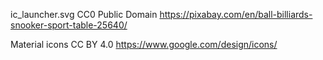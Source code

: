 ic_launcher.svg
CC0 Public Domain
https://pixabay.com/en/ball-billiards-snooker-sport-table-25640/

Material icons
CC BY 4.0
https://www.google.com/design/icons/
